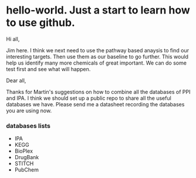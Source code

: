 # hello-world. Just a start to learn how to use github. 

Hi all,

Jim here. I think we next need to use the pathway based anaysis to find our interesting targets. Then use them as our baseline to go further. This would help us identify many more chemicals of great important. We can do some test first and see what will happen.

Dear all,

Thanks for Martin's suggestions on how to combine all the databases of PPI and IPA. I think we should set up a public repo to share all the useful databases we have. Please send me a datasheet recording the databases you are using now. 

### databases lists
* IPA
* KEGG
* BioPlex
* DrugBank
* STITCH
* PubChem
